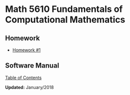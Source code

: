 # Math 5610 Fundamentals of Computational Mathematics

## Homework

- [Homework #1](Homework_1.md)

  

## Software Manual

  [Table of Contents](Software_Manual/Table_of_Contents.md)





**Updated:** January/2018

